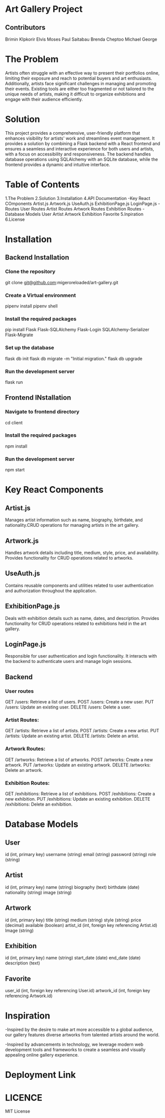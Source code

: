# Art Gallery Project
## Contributors
Brimin KIpkorir
Elvis Moses
Paul Saitabau
Brenda Cheptoo
Michael George

# The Problem
Artists often struggle with an effective way to present their portfolios online, limiting their exposure and reach to potential buyers and art enthusiasts. 
Additionally, artists face significant challenges in managing and promoting their events. Existing tools are either too fragmented or not tailored to the unique needs of artists, making it difficult to organize exhibitions and engage with their audience efficiently.


# Solution
This project provides a comprehensive, user-friendly platform that enhances visibility for artists' work and streamlines event management.
It provides a solution by combining a Flask backend with a React frontend and ensures a seamless and interactive experience for both users and artists, with a focus on accessibility and responsiveness. The backend handles database operations using SQLAlchemy with an SQLite database, while the frontend provides a dynamic and intuitive interface.

# Table of Contents
1.The Problem
2.Solution
3.Installation
4.API Documentation
-Key React COmponents
  Artist.js
  Artwork.js
  UseAuth.js
  ExhibitionPage.js
  LoginPage.js
-Routes
  User Routes
  Artist Routes
  Artwork Routes
  Exhibition Routes
-Database Models
  User
  Artist
  Artwork
  Exhibition
  Favorite
5.Inpiration
6.License

# Installation
## Backend Installation

### Clone the repository
git clone git@github.com:migeroreloaded/art-gallery.git

### Create a Virtual environment 
pipenv install
pipenv shell

### Install the required packages
pip install Flask Flask-SQLAlchemy Flask-Login SQLAlchemy-Serializer Flask-Migrate

### Set up the database
flask db init
flask db migrate -m "Initial migration."
flask db upgrade

### Run the development server
flask run

## Frontend INstallation
### Navigate to frontend directory
cd client

### Install the required packages
npm install

### Run the development server
npm start

# Key React Components 
## Artist.js
Manages artist information such as name, biography, birthdate, and nationality.CRUD operations for managing artists in the art gallery.

## Artwork.js
Handles artwork details including title, medium, style, price, and availability. Provides functionality for CRUD operations related to artworks.

## UseAuth.js
Contains reusable components and utilities related to user authentication and authorization throughout the application.

## ExhibitionPage.js
Deals with exhibition details such as name, dates, and description. Provides functionality for CRUD operations related to exhibitions held in the art gallery.

## LoginPage.js
Responsible for user authentication and login functionality. It interacts with the backend to authenticate users and manage login sessions.

## Backend
### User routes

GET /users: Retrieve a list of users.
POST /users: Create a new user.
PUT /users: Update an existing user.
DELETE /users: Delete a user.

### Artist Routes:

GET /artists: Retrieve a list of artists.
POST /artists: Create a new artist.
PUT /artists: Update an existing artist.
DELETE /artists: Delete an artist.

### Artwork Routes:

GET /artworks: Retrieve a list of artworks.
POST /artworks: Create a new artwork.
PUT /artworks: Update an existing artwork.
DELETE /artworks: Delete an artwork.

### Exhibition Routes:

GET /exhibitions: Retrieve a list of exhibitions.
POST /exhibitions: Create a new exhibition.
PUT /exhibitions: Update an existing exhibition.
DELETE /exhibitions: Delete an exhibition.

# Database Models
## User

id (int, primary key)
username (string)
email (string)
password (string)
role (string)

## Artist

id (int, primary key)
name (string)
biography (text)
birthdate (date)
nationality (string)
image (string)
## Artwork

id (int, primary key)
title (string)
medium (string)
style (string)
price (decimal)
available (boolean)
artist_id (int, foreign key referencing Artist.id)
Image (string)

## Exhibition

id (int, primary key)
name (string)
start_date (date)
end_date (date)
description (text)

## Favorite
user_id (int, foreign key referencing User.id)
artwork_id (int, foreign key referencing Artwork.id)

# Inspiration
-Inspired by the desire to make art more accessible to a global audience, our gallery features diverse artworks from talented artists around the world.

-Inspired by advancements in technology, we leverage modern web development tools and frameworks to create a seamless and visually appealing online gallery 
experience.

# Deployment Link


# LICENCE 
MIT License